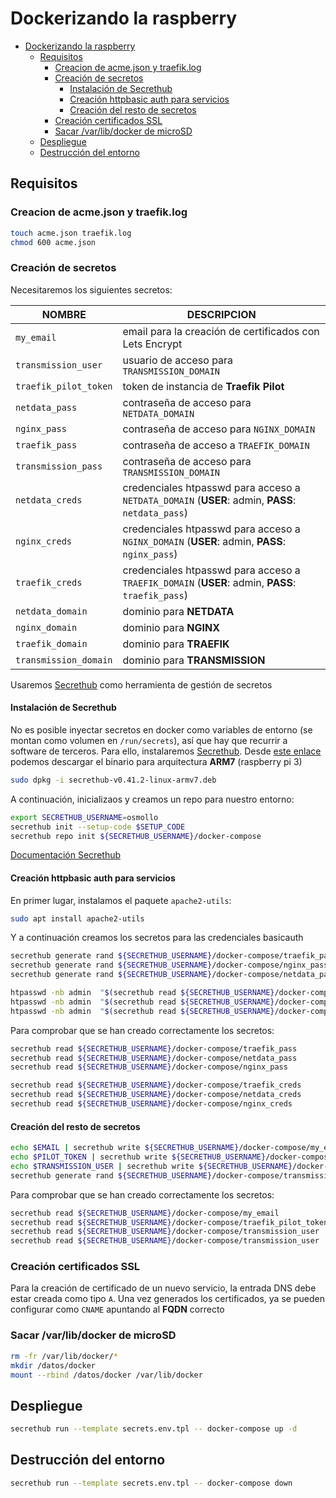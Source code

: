 # Dockerizando la raspberry

- [Dockerizando la raspberry](#dockerizando-la-raspberry)
  - [Requisitos](#requisitos)
    - [Creacion de acme.json y traefik.log](#creacion-de-acmejson-y-traefiklog)
    - [Creación de secretos](#creación-de-secretos)
      - [Instalación de Secrethub](#instalación-de-secrethub)
      - [Creación httpbasic auth para servicios](#creación-httpbasic-auth-para-servicios)
      - [Creación del resto de secretos](#creación-del-resto-de-secretos)
    - [Creación certificados SSL](#creación-certificados-ssl)
    - [Sacar /var/lib/docker de microSD](#sacar-varlibdocker-de-microsd)
  - [Despliegue](#despliegue)
  - [Destrucción del entorno](#destrucción-del-entorno)

## Requisitos

### Creacion de acme.json y traefik.log

```bash
touch acme.json traefik.log
chmod 600 acme.json
```

### Creación de secretos

Necesitaremos los siguientes secretos:

| **NOMBRE** | **DESCRIPCION** |
|--|--|
| `my_email` | email para la creación de certificados con Lets Encrypt |
| `transmission_user` | usuario de acceso para `TRANSMISSION_DOMAIN` |
| `traefik_pilot_token` | token de instancia de **Traefik Pilot** |
| `netdata_pass` | contraseña de acceso para `NETDATA_DOMAIN` |
| `nginx_pass` | contraseña de acceso para `NGINX_DOMAIN` |
| `traefik_pass` | contraseña de acceso a `TRAEFIK_DOMAIN` |
| `transmission_pass` | contraseña de acceso para `TRANSMISSION_DOMAIN` |
| `netdata_creds` | credenciales htpasswd para acceso a `NETDATA_DOMAIN` (__USER__: admin, __PASS__: `netdata_pass`) |
| `nginx_creds` | credenciales htpasswd para acceso a `NGINX_DOMAIN` (__USER__: admin, __PASS__: `nginx_pass`) |
| `traefik_creds` | credenciales htpasswd para acceso a `TRAEFIK_DOMAIN` (__USER__: admin, __PASS__: `traefik_pass`) |
| `netdata_domain` | dominio para **NETDATA** |
| `nginx_domain` | dominio para **NGINX** |
| `traefik_domain` | dominio para **TRAEFIK** |
| `transmission_domain` | dominio para **TRANSMISSION** |

Usaremos [Secrethub](https://secrethub.io) como herramienta de gestión de secretos

#### Instalación de Secrethub

No es posible inyectar secretos en docker como variables de entorno (se montan como volumen en `/run/secrets`), así que hay que recurrir a software de terceros. Para ello, instalaremos [Secrethub](https://secrethub.io/). Desde [este enlace](https://github.com/secrethub/secrethub-cli/releases/latest/) podemos descargar el binario para arquitectura **ARM7** (raspberry pi 3)

```bash
sudo dpkg -i secrethub-v0.41.2-linux-armv7.deb
```

A continuación, inicializaos y creamos un repo para nuestro entorno:

```bash
export SECRETHUB_USERNAME=osmollo
secrethub init --setup-code $SETUP_CODE
secrethub repo init ${SECRETHUB_USERNAME}/docker-compose
```

[Documentación Secrethub](https://secrethub.io/blog/inject-secrets-into-docker-containers/)

#### Creación httpbasic auth para servicios

En primer lugar, instalamos el paquete `apache2-utils`:

```bash
sudo apt install apache2-utils
```

Y a continuación creamos los secretos para las credenciales basicauth

```bash
secrethub generate rand ${SECRETHUB_USERNAME}/docker-compose/traefik_pass
secrethub generate rand ${SECRETHUB_USERNAME}/docker-compose/nginx_pass
secrethub generate rand ${SECRETHUB_USERNAME}/docker-compose/netdata_pass

htpasswd -nb admin  "$(secrethub read ${SECRETHUB_USERNAME}/docker-compose/traefik_pass)" | secrethub write ${SECRETHUB_USERNAME}/docker-compose/traefik_creds
htpasswd -nb admin  "$(secrethub read ${SECRETHUB_USERNAME}/docker-compose/nginx_pass)" | secrethub write ${SECRETHUB_USERNAME}/docker-compose/nginx_creds
htpasswd -nb admin  "$(secrethub read ${SECRETHUB_USERNAME}/docker-compose/netdata_pass)" | secrethub write ${SECRETHUB_USERNAME}/docker-compose/netdata_creds
```

Para comprobar que se han creado correctamente los secretos:

```bash
secrethub read ${SECRETHUB_USERNAME}/docker-compose/traefik_pass
secrethub read ${SECRETHUB_USERNAME}/docker-compose/netdata_pass
secrethub read ${SECRETHUB_USERNAME}/docker-compose/nginx_pass

secrethub read ${SECRETHUB_USERNAME}/docker-compose/traefik_creds
secrethub read ${SECRETHUB_USERNAME}/docker-compose/netdata_creds
secrethub read ${SECRETHUB_USERNAME}/docker-compose/nginx_creds
```

#### Creación del resto de secretos

```bash
echo $EMAIL | secrethub write ${SECRETHUB_USERNAME}/docker-compose/my_email
echo $PILOT_TOKEN | secrethub write ${SECRETHUB_USERNAME}/docker-compose/traefik_pilot_token
echo $TRANSMISSION_USER | secrethub write ${SECRETHUB_USERNAME}/docker-compose/transmission_user
secrethub generate rand ${SECRETHUB_USERNAME}/docker-compose/transmission_pass
```

Para comprobar que se han creado correctamente los secretos:

```bash
secrethub read ${SECRETHUB_USERNAME}/docker-compose/my_email
secrethub read ${SECRETHUB_USERNAME}/docker-compose/traefik_pilot_token
secrethub read ${SECRETHUB_USERNAME}/docker-compose/transmission_user
secrethub read ${SECRETHUB_USERNAME}/docker-compose/transmission_user
```

### Creación certificados SSL

Para la creación de certificado de un nuevo servicio, la entrada DNS debe estar creada como tipo `A`. Una vez generados los certificados, ya se pueden configurar como `CNAME` apuntando al __FQDN__ correcto

### Sacar /var/lib/docker de microSD

```bash
rm -fr /var/lib/docker/*
mkdir /datos/docker
mount --rbind /datos/docker /var/lib/docker
```

## Despliegue

```bash
secrethub run --template secrets.env.tpl -- docker-compose up -d
```

## Destrucción del entorno

```bash
secrethub run --template secrets.env.tpl -- docker-compose down
```
